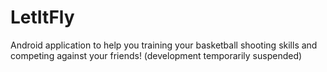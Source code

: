 # LetItFly
Android application to help you training your basketball shooting skills and competing against your friends! (development temporarily suspended)
